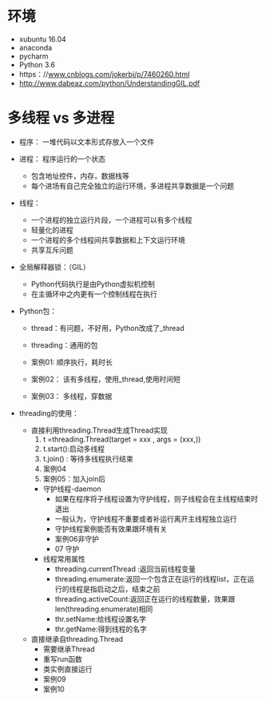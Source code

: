 # 环境
- xubuntu 16.04
- anaconda
- pycharm
- Python 3.6
- https：//www.cnblogs.com/jokerbj/p/7460260.html
- http://www.dabeaz.com/python/UnderstandingGIL.pdf

# 多线程 vs 多进程

- 程序： 一堆代码以文本形式存放入一个文件
- 进程： 程序运行的一个状态
    - 包含地址控件，内存，数据栈等
    - 每个进场有自己完全独立的运行环境，多进程共享数据是一个问题
- 线程： 
    - 一个进程的独立运行片段，一个进程可以有多个线程
    - 轻量化的进程
    - 一个进程的多个线程间共享数据和上下文运行环境
    - 共享互斥问题

- 全局解释器锁：（GIL）
    - Python代码执行是由Python虚拟机控制
    - 在主循环中之内更有一个控制线程在执行

- Python包：
    - thread：有问题，不好用，Python改成了_thread
    - threading：通用的包
    
    - 案例01: 顺序执行，耗时长
    - 案例02： 该有多线程，使用_thread,使用时间短
    - 案例03： 多线程，穿数据
    
- threading的使用：
    - 直接利用threading.Thread生成Thread实现
        1. t =threading.Thread(target = xxx , args = (xxx,))
        2. t.start():启动多线程
        3. t.join() : 等待多线程执行结束
        4. 案例04
        5. 案例05：加入join后
        - 守护线程-daemon
            - 如果在程序将子线程设置为守护线程，则子线程会在主线程结束时退出
            - 一般认为，守护线程不重要或者补运行离开主线程独立运行
            - 守护线程案例能否有效果跟环境有关
            - 案例06非守护
            - 07 守护
        - 线程常用属性
            - threading.currentThread :返回当前线程变量
            - threading.enumerate:返回一个包含正在运行的线程list，正在运行的线程是指启动之后，结束之前
            - threading.activeCount:返回正在运行的线程数量，效果跟 len(threading.enumerate)相同
            - thr.setName:给线程设置名字
            - thr.getName:得到线程的名字
    - 直接继承自threading.Thread
        - 需要继承Thread
        - 重写run函数
        - 类实例直接运行
        - 案例09
        - 案例10 
            
            
            